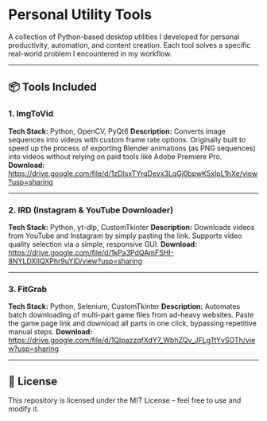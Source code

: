 # Personal Utility Tools

A collection of Python-based desktop utilities I developed for personal productivity, automation, and content creation. Each tool solves a specific real-world problem I encountered in my workflow.

---

## 📦 Tools Included

### 1. ImgToVid

**Tech Stack:** Python, OpenCV, PyQt6
**Description:**
Converts image sequences into videos with custom frame rate options.
Originally built to speed up the process of exporting Blender animations (as PNG sequences) into videos without relying on paid tools like Adobe Premiere Pro.
**Download:** https://drive.google.com/file/d/1zDIsxTYrqDevx3LqGj0bpwK5xIpL1hXe/view?usp=sharing

---

### 2. IRD (Instagram & YouTube Downloader)

**Tech Stack:** Python, yt-dlp, CustomTkinter
**Description:**
Downloads videos from YouTube and Instagram by simply pasting the link.
Supports video quality selection via a simple, responsive GUI.
**Download:** https://drive.google.com/file/d/1kPa3PdQAmFSHI-8NYLDXlIQXPhr9uYlD/view?usp=sharing

---

### 3. FitGrab

**Tech Stack:** Python, Selenium, CustomTkinter
**Description:**
Automates batch downloading of multi-part game files from ad-heavy websites.
Paste the game page link and download all parts in one click, bypassing repetitive manual steps.
**Download:** https://drive.google.com/file/d/1QIpazzqfXdY7_WbhZQv_JFLgTtYvSOTh/view?usp=sharing

---

## 📜 License

This repository is licensed under the MIT License – feel free to use and modify it.
